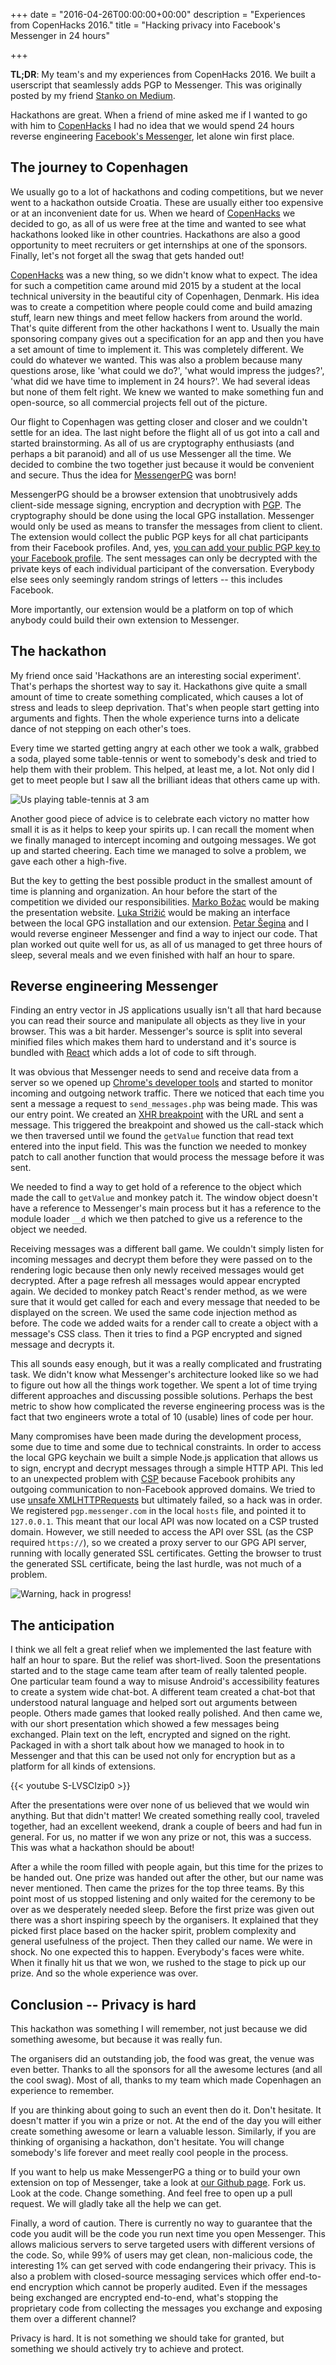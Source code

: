+++
date = "2016-04-26T00:00:00+00:00"
description = "Experiences from CopenHacks 2016."
title = "Hacking privacy into Facebook's Messenger in 24 hours"

+++

**TL;DR**: My team's and my experiences from CopenHacks 2016. We built a userscript that seamlessly adds PGP to Messenger. This was originally posted by my friend [Stanko on Medium](https://medium.com/@stanko_k).

<!--more-->

Hackathons are great.
When a friend of mine asked me if I wanted to go with him to [CopenHacks](http://copenhacks.com/") I had no idea that we would spend 24 hours reverse engineering [Facebook's Messenger](https://www.messenger.com), let alone win first place.

## The journey to Copenhagen

We usually go to a lot of hackathons and coding competitions, but we never went to a hackathon outside Croatia.
These are usually either too expensive or at an inconvenient date for us.
When we heard of [CopenHacks](http://copenhacks.com/") we decided to go, as all of us were free at the time and wanted to see what hackathons looked like in other countries.
Hackathons are also a good opportunity to meet recruiters or get internships at one of the sponsors.
Finally, let's not forget all the swag that gets handed out!

[CopenHacks](http://copenhacks.com/") was a new thing, so we didn't know what to expect.
The idea for such a competition came around mid 2015 by a student at the local technical university in the beautiful city of Copenhagen, Denmark.
His idea was to create a competition where people could come and build amazing stuff, learn new things and meet fellow hackers from around the world.
That's quite different from the other hackathons I went to.
Usually the main sponsoring company gives out a specification for an app and then you have a set amount of time to implement it.
This was completely different.
We could do whatever we wanted.
This was also a problem because many questions arose, like 'what could we do?', 'what would impress the judges?', 'what did we have time to implement in 24 hours?</em>'.
We had several ideas but none of them felt right.
We knew we wanted to make something fun and open-source, so all commercial projects fell out of the picture.

Our flight to Copenhagen was getting closer and closer and we couldn't settle for an idea.
The last night before the flight all of us got into a call and started brainstorming.
As all of us are cryptography enthusiasts (and perhaps a bit paranoid) and all of us use Messenger all the time.
We decided to combine the two together just because it would be convenient and secure.
Thus the idea for [MessengerPG](http://messengerpg.tech/) was born!

MessengerPG should be a browser extension that unobtrusively adds client-side message signing, encryption and decryption with [PGP](https://www.wikiwand.com/en/Pretty_Good_Privacy).
The cryptography should be done using the local GPG installation.
Messenger would only be used as means to transfer the messages from client to client.
The extension would collect the public PGP keys for all chat participants from their Facebook profiles.
And, yes, [you can add your public PGP key to your Facebook profile](https://www.facebook.com/notes/protect-the-graph/securing-email-communications-from-facebook/1611941762379302/).
The sent messages can only be decrypted with the private keys of each individual participant of the conversation.
Everybody else sees only seemingly random strings of letters -- this includes Facebook.

More importantly, our extension would be a platform on top of which anybody could build their own extension to Messenger.

## The hackathon

My friend once said 'Hackathons are an interesting social experiment'.
That's perhaps the shortest way to say it.
Hackathons give quite a small amount of time to create something complicated, which causes a lot of stress and leads to sleep deprivation.
That's when people start getting into arguments and fights.
Then the whole experience turns into a delicate dance of not stepping on each other's toes.

Every time we started getting angry at each other we took a walk, grabbed a soda, played some table-tennis or went to somebody's desk and tried to help them with their problem.
This helped, at least me, a lot.
Not only did I get to meet people but I saw all the brilliant ideas that others came up with.

![Us playing table-tennis at 3 am](https://cdn-images-1.medium.com/max/1600/1*wCSUEbT71HObqp90DNlDHA.gif)

Another good piece of advice is to celebrate each victory no matter how small it is as it helps to keep your spirits up.
I can recall the moment when we finally managed to intercept incoming and outgoing messages.
We got up and started cheering.
Each time we managed to solve a problem, we gave each other a high-five.

But the key to getting the best possible product in the smallest amount of time is planning and organization.
An hour before the start of the competition we divided our responsibilities.
[Marko Božac](https://medium.com/u/58c4a981178) would be making the presentation website.
[Luka Strižić](https://luka.strizic.info/) would be making an interface between the local GPG installation and our extension.
[Petar Šegina](https://medium.com/u/34412de2f81) and I would reverse engineer Messenger and find a way to inject our code.
That plan worked out quite well for us, as all of us managed to get three hours of sleep, several meals and we even finished with half an hour to spare.

## Reverse engineering Messenger

Finding an entry vector in JS applications usually isn't all that hard because you can read their source and manipulate all objects as they live in your browser.
This was a bit harder.
Messenger's source is split into several minified files which makes them hard to understand and it's source is bundled with [React](https://facebook.github.io/react/) which adds a lot of code to sift through.

It was obvious that Messenger needs to send and receive data from a server so we opened up [Chrome's developer tools](https://developer.chrome.com/devtools#improving-network-performance) and started to monitor incoming and outgoing network traffic.
There we noticed that each time you sent a message a request to `send_messages.php` was being made.
This was our entry point.
We created an [XHR breakpoint](http://devtoolsecrets.com/secret/debugging-xhr-breakpoints.html) with the URL and sent a message.
This triggered the breakpoint and showed us the call-stack which we then traversed until we found the `getValue` function that read text entered into the input field.
This was the function we needed to monkey patch to call another function that would process the message before it was sent.

We needed to find a way to get hold of a reference to the object which made the call to `getValue` and monkey patch it.
The window object doesn't have a reference to Messenger's main process but it has a reference to the module loader `__d` which we then patched to give us a reference to the object we needed.

Receiving messages was a different ball game.
We couldn't simply listen for incoming messages and decrypt them before they were passed on to the rendering logic because then only newly received messages would get decrypted.
After a page refresh all messages would appear encrypted again.
We decided to monkey patch React's render method, as we were sure that it would get called for each and every message that needed to be displayed on the screen.
We used the same code injection method as before.
The code we added waits for a render call to create a object with a message's CSS class.
Then it tries to find a PGP encrypted and signed message and decrypts it.

This all sounds easy enough, but it was a really complicated and frustrating task.
We didn't know what Messenger's architecture looked like so we had to figure out how all the things work together.
We spent a lot of time trying different approaches and discussing possible solutions.
Perhaps the best metric to show how complicated the reverse engineering process was is the fact that two engineers wrote a total of 10 (usable) lines of code per hour.

Many compromises have been made during the development process, some due to time and some due to technical constraints.
In order to access the local GPG keychain we built a simple Node.js application that allows us to sign, encrypt and decrypt messages through a simple HTTP API.
This led to an unexpected problem with [CSP](https://developer.mozilla.org/en-US/docs/Web/Security/CSP) because Facebook prohibits any outgoing communication to non-Facebook approved domains.
We tried to use [unsafe XMLHTTPRequests](https://wiki.greasespot.net/GM_xmlhttpRequest) but ultimately failed, so a hack was in order.
We registered `pgp.messenger.com` in the local `hosts` file, and pointed it to `127.0.0.1`.
This meant that our local API was now located on a CSP trusted domain.
However, we still needed to access the API over SSL (as the CSP required `https://`), so we created a proxy server to our GPG API server, running with locally generated SSL certificates.
Getting the browser to trust the generated SSL certificate, being the last hurdle, was not much of a problem.

![Warning, hack in progress!](https://cdn-images-1.medium.com/max/800/1*w_5AG9SzEJ3--E-27k2yyA.jpeg)

## The anticipation

I think we all felt a great relief when we implemented the last feature with half an hour to spare.
But the relief was short-lived.
Soon the presentations started and to the stage came team after team of really talented people.
One particular team found a way to misuse Android's accessibility features to create a system wide chat-bot.
A different team created a chat-bot that understood natural language and helped sort out arguments between people.
Others made games that looked really polished.
And then came we, with our short presentation which showed a few messages being exchanged.
Plain text on the left, encrypted and signed on the right.
Packaged in with a short talk about how we managed to hook in to Messenger and that this can be used not only for encryption but as a platform for all kinds of extensions.

{{< youtube S-LVSCIzip0 >}}

After the presentations were over none of us believed that we would win anything.
But that didn't matter!
We created something really cool, traveled together, had an excellent weekend, drank a couple of beers and had fun in general.
For us, no matter if we won any prize or not, this was a success.
This was what a hackathon should be about!

After a while the room filled with people again, but this time for the prizes to be handed out.
One prize was handed out after the other, but our name was never mentioned.
Then came the prizes for the top three teams.
By this point most of us stopped listening and only waited for the ceremony to be over as we desperately needed sleep.
Before the first prize was given out there was a short inspiring speech by the organisers.
It explained that they picked first place based on the hacker spirit, problem complexity and general usefulness of the project.
Then they called our name.
We were in shock.
No one expected this to happen.
Everybody's faces were white.
When it finally hit us that we won, we rushed to the stage to pick up our prize.
And so the whole experience was over.

## Conclusion -- Privacy is hard

This hackathon was something I will remember, not just because we did something awesome, but because it was really fun.

The organisers did an outstanding job, the food was great, the venue was even better.
Thanks to all the sponsors for all the awesome lectures (and all the cool swag).
Most of all, thanks to my team which made Copenhagen an experience to remember.

If you are thinking about going to such an event then do it.
Don't hesitate.
It doesn't matter if you win a prize or not.
At the end of the day you will either create something awesome or learn a valuable lesson.
Similarly, if you are thinking of organising a hackathon, don't hesitate.
You will change somebody's life forever and meet really cool people in the process.

If you want to help us make MessengerPG a thing or to build your own extension on top of Messenger, take a look at [our Github page](https://github.com/Stankec/copenhacks-2016).
Fork us.
Look at the code.
Change something.
And feel free to open up a pull request.
We will gladly take all the help we can get.

Finally, a word of caution.
There is currently no way to guarantee that the code you audit will be the code you run next time you open Messenger.
This allows malicious servers to serve targeted users with different versions of the code.
So, while 99% of users may get clean, non-malicious code, the interesting 1% can get served with code endangering their privacy.
This is also a problem with closed-source messaging services which offer end-to-end encryption which cannot be properly audited.
Even if the messages being exchanged are encrypted end-to-end, what's stopping the proprietary code from collecting the messages you exchange and exposing them over a different channel?

Privacy is hard.
It is not something we should take for granted, but something we should actively try to achieve and protect.